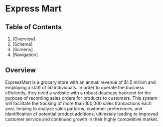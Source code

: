 # Express Mart

## Table of Contents
1. [Overview]
2. [Schema]
3. [Screens]
4. [Navigation]

## Overview
ExpressMart is a grocery store with an annual revenue of $1.5 million and employing a staff of 50 individuals. In order to operate the business efficiently, they need a website with a robust database backend for the purpose of recording sales orders for products to customers. This system will facilitate the tracking of more than 100,000 sales transactions each year, helping to analyze sales patterns, customer preferences, and identification of potential product additions, ultimately leading to improved customer service and continued growth in their highly competitive market.  

